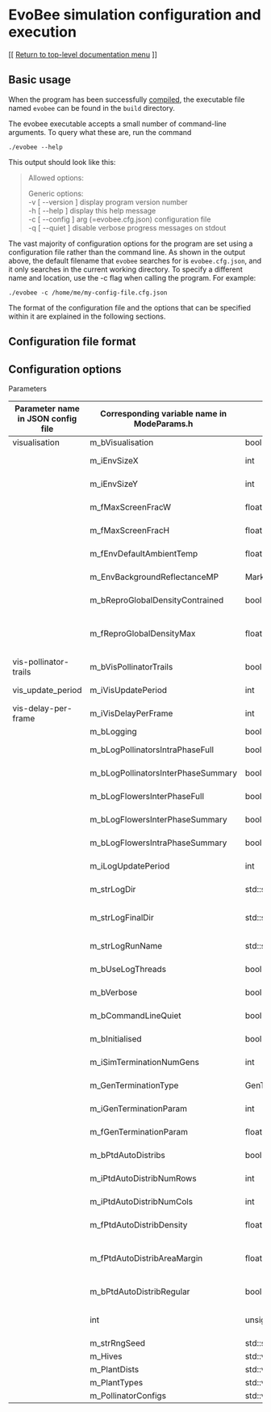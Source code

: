 # EvoBee simulation configuration and execution

[[ [Return to top-level documentation menu](../../README.md) ]]

## Basic usage

When the program has been successfully [compiled](evobee-install.md), the executable file named `evobee` can be found in the `build` directory.

The evobee executable accepts a small number of command-line arguments. To query what these are, run the command

    ./evobee --help

This output should look like this:

>  Allowed options:      
>  
> Generic options:  
> -v [ --version ] display program version number  
> -h [ --help ] display this help message  
> -c [ --config ] arg (=evobee.cfg.json) configuration file  
> -q [ --quiet ] disable verbose progress messages on stdout

The vast majority of configuration options for the program are set using a configuration file rather than the command line. As shown in the output above, the default filename that `evobee` searches for is `evobee.cfg.json`, and it only searches in the current working directory. To specify a different name and location, use the -c flag when calling the program. For example:

    ./evobee -c /home/me/my-config-file.cfg.json

The format of the configuration file and the options that can be specified within it are explained in the following sections.

## Configuration file format

## Configuration options

Parameters 

|Parameter name in JSON config file|Corresponding variable name in ModeParams.h|Type of variable|Description|
 |---|---|---|---|  
|visualisation|m_bVisualisation|bool|Use visualiation for this run?|  
| |m_iEnvSizeX|int|Environment size (num patches) in x direction|  
| |m_iEnvSizeY|int|Environment size (num patches) in y direction|  
| |m_fMaxScreenFracW|float|Max fraction of screen size for vis window width|  
| |m_fMaxScreenFracH|float|Max fraction of screen size for vis window height|  
| |m_fEnvDefaultAmbientTemp|float|Default ambient temperature for all Patches (in Celsius)|  
| |m_EnvBackgroundReflectanceMP|MarkerPoint|Default background reflectance Marker Point for each Patch|  
| |m_bReproGlobalDensityContrained|bool|During a reproduction cycle, is global plant density constrained?|  
| |m_fReproGlobalDensityMax|float|If m_bReproGlobalDensityContrained, what is the maximum allowed density?|  
|vis-pollinator-trails|m_bVisPollinatorTrails|bool|Display trails of pollinators' past movements?|  
|vis_update_period|m_iVisUpdatePeriod|int|Number of model steps between each update of visualisation|  
|vis-delay-per-frame|m_iVisDelayPerFrame|int|Specifies a delay (in ms) per frame of the visualisation code|  
| |m_bLogging|bool|Is logging required for this run?|  
| |m_bLogPollinatorsIntraPhaseFull|bool|Log full pollinator info every m_iLogUpdatePeriod steps|  
| |m_bLogPollinatorsInterPhaseSummary|bool|Log summary pollinator info at end of each generation|  
| |m_bLogFlowersInterPhaseFull|bool|Log full flower info at end of each generation|  
| |m_bLogFlowersInterPhaseSummary|bool|Log summary flower info at end of each generation|  
| |m_bLogFlowersIntraPhaseSummary|bool|Log summary flower info every m_iLogUpdatePeriod steps|  
| |m_iLogUpdatePeriod|int|Number of model steps between each update of logger|  
| |m_strLogDir|std::string|Directory name for logging output during a run|  
| |m_strLogFinalDir|std::string|Directory to which to move all log files at end of run (if blank, files are kept in m_strLogDir)|  
| |m_strLogRunName|std::string|Run name to be used as prefix for log filenames|  
| |m_bUseLogThreads|bool|Use a separate thread for writing log files?|  
| |m_bVerbose|bool|Should progress messages be printed on stdout?|  
| |m_bCommandLineQuiet|bool|Was the -q option used on command line?|  
| |m_bInitialised|bool|Flag to indicate that parmas have been intiialised|  
| |m_iSimTerminationNumGens|int|Terminate run after this number of generations|  
| |m_GenTerminationType|GenTerminationType|Method used to define termination criterion for a generation|  
| |m_iGenTerminationParam|int|Integer parameter associated with m_GenTerminationType|  
| |m_fGenTerminationParam|float|Float parameter associated with m_GenTerminationType|  
| |m_bPtdAutoDistribs|bool|Use auto-generation tool for Plant Type Distributions?|  
| |m_iPtdAutoDistribNumRows|int|PTD auto-generation number of rows of areas to generate|  
| |m_iPtdAutoDistribNumCols|int|PTD auto-generation number of columns of areas to generate|  
| |m_fPtdAutoDistribDensity|float|PTD auto-generation density of plants in each area|  
| |m_fPtdAutoDistribAreaMargin|float|PTD auto-generation margin without flowers in each area (expressed in percentage of area's smaller side length)|  
| |m_bPtdAutoDistribRegular|bool|Are the patches distributed in a regular or stockastic pattern?|  
| |int|unsigned|m_sNextFreePtdcId Each PlantTypeDistributionConfig gets its own unique id|  
| |m_strRngSeed|std::string|Seed string used to seeed RNG|  
| |m_Hives|std::vector\<HiveConfig\>|Configuration info for each hive|  
| |m_PlantDists|std::vector\<PlantTypeDistributionConfig\>|Config of plant distributions|  
| |m_PlantTypes|std::vector\<PlantTypeConfig\>|Config of plant types|  
| |m_PollinatorConfigs|std::vector\<PollinatorConfig\>|Config info for pollinator types|


<!--stackedit_data:
eyJoaXN0b3J5IjpbMTA0ODE4NjI2MywtMjA5Njk2NzM3NywtMT
c0NTQ0NzA0NCw0NjE3Mjg1MjIsLTExNjI4MTk1ODgsMjA1NjQ1
MDM2NV19
-->